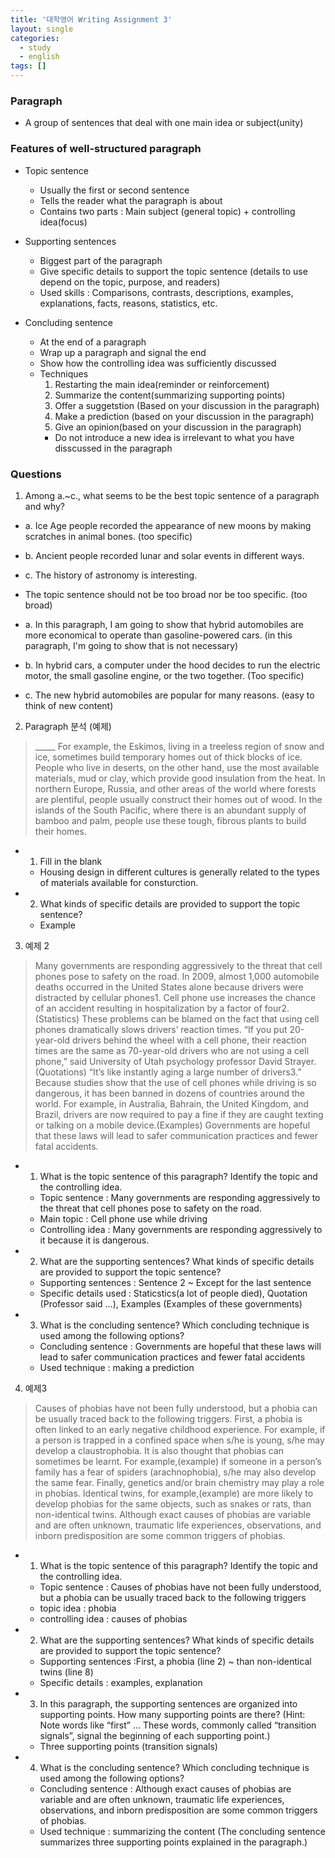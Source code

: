 ```yaml
---
title: '대학영어 Writing Assignment 3'
layout: single
categories:
  - study
  - english
tags: []
---
```


### Paragraph

- A group of sentences that deal with one main idea or subject(unity)

### Features of well-structured paragraph

- Topic sentence
  - Usually the first or second sentence
  - Tells the reader what the paragraph is about
  - Contains two parts : Main subject (general topic) + controlling idea(focus)

- Supporting sentences
  - Biggest part of the paragraph
  - Give specific details to support the topic sentence (details to use depend on the topic, purpose, and readers)
  - Used skills : Comparisons, contrasts, descriptions, examples, explanations, facts, reasons, statistics, etc.

- Concluding sentence
  - At the end of a paragraph
  - Wrap up a paragraph and signal the end
  - Show how the controlling idea was sufficiently discussed
  - Techniques
    1. Restarting the main idea(reminder or reinforcement)
    2. Summarize the content(summarizing supporting points)
    3. Offer a suggetstion (Based on your discussion in the paragraph)
    4. Make a prediction (based on your discussion in the paragraph)
    5. Give an opinion(based on your discussion in the paragraph)
    - Do not introduce a new idea is irrelevant to what you have disscussed in the paragraph

### Questions

1. Among a.~c., what seems to be the best topic sentence of a paragraph and why?
  - a. Ice Age people recorded the appearance of new moons by making scratches in animal bones. (too specific)
  - b. Ancient people recorded lunar and solar events in different ways.
  - c. The history of astronomy is interesting.
  - The topic sentence should not be too broad nor be too specific. (too broad)

  - a. In this paragraph, I am going to show that hybrid automobiles are more economical to operate than gasoline-powered cars. (in this paragraph, I'm going to show that is not necessary)
  - b. In hybrid cars, a computer under the hood decides to run the electric motor, the small gasoline engine, or the two together. (Too specific)
  - c. The new hybrid automobiles are popular for many reasons. (easy to think of new content)

2. Paragraph 분석 (예제)
> _____ For example, the Eskimos, living in a treeless region of snow and ice, sometimes build temporary homes out of thick blocks of ice. People who live in deserts, on the other hand, use the most available materials, mud or clay, which provide good insulation from the heat. In northern Europe, Russia, and other areas of the world where forests are plentiful, people usually construct their homes out of wood. In the islands of the South Pacific, where there is an abundant supply of bamboo and palm, people use these tough, fibrous plants to build their homes. 

  - 1) Fill in the blank
    - Housing design in different cultures is generally related to the types of materials available for consturction.
  - 2)	What kinds of specific details are provided to support the topic sentence?
    - Example

3. 예제 2
> Many governments are responding aggressively to the threat that cell phones pose to safety on the road. In 2009, almost 1,000 automobile deaths occurred in the United States alone because drivers were distracted by cellular phones1. Cell phone use increases the chance of an accident resulting in hospitalization by a factor of four2.(Statistics) These problems can be blamed on the fact that using cell phones dramatically slows drivers’ reaction times. “If you put 20-year-old drivers behind the wheel with a cell phone, their reaction times are the same as 70-year-old drivers who are not using a cell phone,” said University of Utah psychology professor David Strayer.(Quotations) “It’s like instantly aging a large number of drivers3.” Because studies show that the use of cell phones while driving is so dangerous, it has been banned in dozens of countries around the world. For example, in Australia, Bahrain, the United Kingdom, and Brazil, drivers are now required to pay a fine if they are caught texting or talking on a mobile device.(Examples) Governments are hopeful that these laws will lead to safer communication practices and fewer fatal accidents.
  - 1) What is the topic sentence of this paragraph? Identify the topic and the controlling idea.
    - Topic sentence : Many governments are responding aggressively to the threat that cell phones pose to safety on the road.
    - Main topic : Cell phone use while driving
    - Controlling idea : Many governments are responding aggressively to it because it is dangerous.
  - 2)	What are the supporting sentences? What kinds of specific details are provided to support the topic sentence?
    - Supporting sentences : Sentence 2 ~ Except for the last sentence
    - Specific details used : Staticstics(a lot of people died), Quotation (Professor said ...), Examples (Examples of these governments)
  - 3)	What is the concluding sentence? Which concluding technique is used among the following options?
    - Concluding sentence : Governments are hopeful that these laws will lead to safer communication practices and fewer fatal accidents
    - Used technique : making a prediction

4. 예제3
> Causes of phobias have not been fully understood, but a phobia can be usually traced back to the following triggers. First, a phobia is often linked to an early negative childhood experience. For example, if a person is trapped in a confined space when s/he is young, s/he may develop a claustrophobia. It is also thought that phobias can sometimes be learnt. For example,(example) if someone in a person’s family has a fear of spiders (arachnophobia), s/he may also develop the same fear. Finally, genetics and/or brain chemistry may play a role in phobias. Identical twins, for example,(example) are more likely to develop phobias for the same objects, such as snakes or rats, than non-identical twins. Although exact causes of phobias are variable and are often unknown, traumatic life experiences, observations, and inborn predisposition are some common triggers of phobias.    
  - 1)	What is the topic sentence of this paragraph? Identify the topic and the controlling idea.
    -	Topic sentence : Causes of phobias have not been fully understood, but a phobia can be usually traced back to the following triggers
    -	topic idea : phobia
    - controlling idea : causes of phobias
  - 2) What are the supporting sentences? What kinds of specific details are provided to support the topic sentence?
    - Supporting sentences :First, a phobia (line 2) ~ than non-identical twins (line 8)
    - Specific details : examples, explanation

  - 3)	In this paragraph, the supporting sentences are organized into supporting points. How many supporting points are there? (Hint: Note words like “first” … These words, commonly called “transition signals”, signal the beginning of each supporting point.)
    - Three supporting points (transition signals)
  - 4)	What is the concluding sentence? Which concluding technique is used among the following options?
    -	Concluding sentence : Although exact causes of phobias are variable and are often unknown, traumatic life experiences, observations, and inborn predisposition are some common triggers of phobias.
    -	Used technique : summarizing the content (The concluding sentence summarizes three supporting points explained in the paragraph.)
